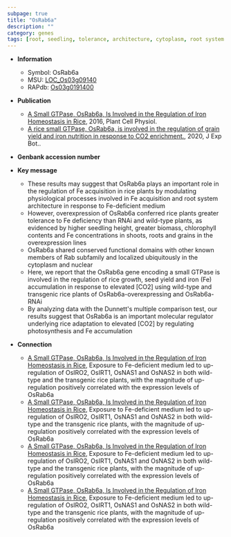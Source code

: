 ```yaml
---
subpage: true
title: "OsRab6a"
description: ""
category: genes
tags: [root, seedling, tolerance, architecture, cytoplasm, root system architecture, seed, photosynthesis, yield, iron, Fe, Fe accumulation]
---
```


* **Information**  
    + Symbol: OsRab6a  
    + MSU: [LOC_Os03g09140](http://rice.plantbiology.msu.edu/cgi-bin/ORF_infopage.cgi?orf=LOC_Os03g09140)  
    + RAPdb: [Os03g0191400](http://rapdb.dna.affrc.go.jp/viewer/gbrowse_details/irgsp1?name=Os03g0191400)  

* **Publication**  
    + [A Small GTPase, OsRab6a, Is Involved in the Regulation of Iron Homeostasis in Rice](http://www.ncbi.nlm.nih.gov/pubmed?term=A+Small+GTPase,+OsRab6a,+Is+Involved+in+the+Regulation+of+Iron+Homeostasis+in+Rice%5BTitle%5D), 2016, Plant Cell Physiol.
    + [A rice small GTPase, OsRab6a, is involved in the regulation of grain yield and iron nutrition in response to CO2 enrichment.](http://www.ncbi.nlm.nih.gov/pubmed?term=A+rice+small+GTPase,+OsRab6a,+is+involved+in+the+regulation+of+grain+yield+and+iron+nutrition+in+response+to+CO2+enrichment.%5BTitle%5D), 2020, J Exp Bot..

* **Genbank accession number**  

* **Key message**  
    + These results may suggest that OsRab6a plays an important role in the regulation of Fe acquisition in rice plants by modulating physiological processes involved in Fe acquisition and root system architecture in response to Fe-deficient medium
    + However, overexpression of OsRab6a conferred rice plants greater tolerance to Fe deficiency than RNAi and wild-type plants, as evidenced by higher seedling height, greater biomass, chlorophyll contents and Fe concentrations in shoots, roots and grains in the overexpression lines
    + OsRab6a shared conserved functional domains with other known members of Rab subfamily and localized ubiquitously in the cytoplasm and nuclear
    + Here, we report that the OsRab6a gene encoding a small GTPase is involved in the regulation of rice growth, seed yield and iron (Fe) accumulation in response to elevated [CO2] using wild-type and transgenic rice plants of OsRab6a-overexpressing and OsRab6a-RNAi
    + By analyzing data with the Dunnett's multiple comparison test, our results suggest that OsRab6a is an important molecular regulator underlying rice adaptation to elevated [CO2] by regulating photosynthesis and Fe accumulation

* **Connection**  
    + [A Small GTPase, OsRab6a, Is Involved in the Regulation of Iron Homeostasis in Rice](http://www.ncbi.nlm.nih.gov/pubmed?term=A+Small+GTPase,+OsRab6a,+Is+Involved+in+the+Regulation+of+Iron+Homeostasis+in+Rice%5BTitle%5D), Exposure to Fe-deficient medium led to up-regulation of OsIRO2, OsIRT1, OsNAS1 and OsNAS2 in both wild-type and the transgenic rice plants, with the magnitude of up-regulation positively correlated with the expression levels of OsRab6a
    + [A Small GTPase, OsRab6a, Is Involved in the Regulation of Iron Homeostasis in Rice](http://www.ncbi.nlm.nih.gov/pubmed?term=A+Small+GTPase,+OsRab6a,+Is+Involved+in+the+Regulation+of+Iron+Homeostasis+in+Rice%5BTitle%5D), Exposure to Fe-deficient medium led to up-regulation of OsIRO2, OsIRT1, OsNAS1 and OsNAS2 in both wild-type and the transgenic rice plants, with the magnitude of up-regulation positively correlated with the expression levels of OsRab6a
    + [A Small GTPase, OsRab6a, Is Involved in the Regulation of Iron Homeostasis in Rice](http://www.ncbi.nlm.nih.gov/pubmed?term=A+Small+GTPase,+OsRab6a,+Is+Involved+in+the+Regulation+of+Iron+Homeostasis+in+Rice%5BTitle%5D), Exposure to Fe-deficient medium led to up-regulation of OsIRO2, OsIRT1, OsNAS1 and OsNAS2 in both wild-type and the transgenic rice plants, with the magnitude of up-regulation positively correlated with the expression levels of OsRab6a
    + [A Small GTPase, OsRab6a, Is Involved in the Regulation of Iron Homeostasis in Rice](http://www.ncbi.nlm.nih.gov/pubmed?term=A+Small+GTPase,+OsRab6a,+Is+Involved+in+the+Regulation+of+Iron+Homeostasis+in+Rice%5BTitle%5D), Exposure to Fe-deficient medium led to up-regulation of OsIRO2, OsIRT1, OsNAS1 and OsNAS2 in both wild-type and the transgenic rice plants, with the magnitude of up-regulation positively correlated with the expression levels of OsRab6a



